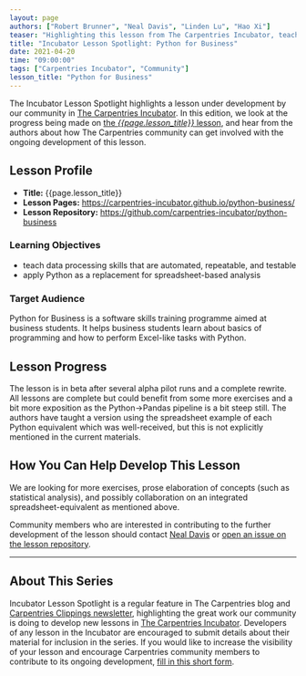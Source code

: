 ```yaml
---
layout: page
authors: ["Robert Brunner", "Neal Davis", "Linden Lu", "Hao Xi"]
teaser: "Highlighting this lesson from The Carpentries Incubator, teaching Python for Business."
title: "Incubator Lesson Spotlight: Python for Business"
date: 2021-04-20
time: "09:00:00"
tags: ["Carpentries Incubator", "Community"]
lesson_title: "Python for Business"
---
```


The Incubator Lesson Spotlight highlights a lesson under development by our community in [The Carpentries Incubator][incubator]. In this edition, we look at the progress being made on [the _{{page.lesson_title}}_ lesson][lesson-pages], and hear from the authors about how The Carpentries community can get involved with the ongoing development of this lesson.

## Lesson Profile

* **Title:** {{page.lesson_title}}
* **Lesson Pages:** https://carpentries-incubator.github.io/python-business/
* **Lesson Repository:** https://github.com/carpentries-incubator/python-business

### Learning Objectives

* teach data processing skills that are automated, repeatable, and testable
* apply Python as a replacement for spreadsheet-based analysis

### Target Audience

Python for Business is a software skills training programme aimed at business students. It helps business students learn about basics of programming and how to perform Excel-like tasks with Python.

## Lesson Progress

The lesson is in beta after several alpha pilot runs and a complete rewrite. All lessons are complete but could benefit from some more exercises and a bit more exposition as the Python→Pandas pipeline is a bit steep still. The authors have taught a version using the spreadsheet example of each Python equivalent which was well-received, but this is not explicitly mentioned in the current materials.

## How You Can Help Develop This Lesson

We are looking for more exercises, prose elaboration of concepts (such as statistical analysis), and possibly collaboration on an integrated spreadsheet-equivalent as mentioned above.

Community members who are interested in contributing to the further development of the lesson should contact [Neal Davis](mailto:davis68@illinois.edu) or [open an issue on the lesson repository](https://github.com/carpentries-incubator/python-business/issues/new).


------

## About This Series

Incubator Lesson Spotlight is a regular feature in The Carpentries blog and [Carpentries Clippings newsletter][newsletter], highlighting the great work our community is doing to develop new lessons in [The Carpentries Incubator][incubator]. Developers of any lesson in the Incubator are encouraged to submit details about their material for inclusion in the series. If you would like to increase the visibility of your lesson and encourage Carpentries community members to contribute to its ongoing development, [fill in this short form][ils-form].

<!-- link references -->
[ils-form]: https://forms.gle/cCuLATAEomfdFejs9
[incubator]: https://github.com/carpentries-incubator/
[lesson-pages]: https://carpentries-incubator.github.io/python-business/
[newsletter]: https://carpentries.org/newsletter/
